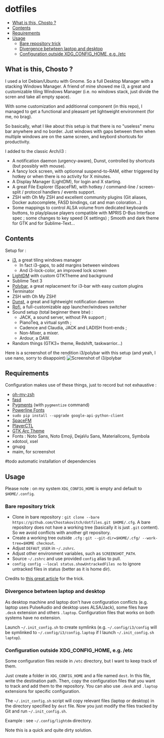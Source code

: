 # dotfiles

<!-- MarkdownTOC autolink="true" -->

- [What is this, Chosto ?](#what-is-this-chosto-)
- [Contents](#contents)
- [Requirements](#requirements)
- [Usage](#usage)
    - [Bare repository trick](#bare-repository-trick)
    - [Divergence betwteen laptop and desktop](#divergence-betwteen-laptop-and-desktop)
    - [Configuration outside XDG_CONFIG_HOME, e.g. /etc](#configuration-outside-xdg_config_home-eg-etc)

<!-- /MarkdownTOC -->

## What is this, Chosto ? 

I used a lot Debian/Ubuntu with Gnome. So a full Desktop Manager with a stacking Windows Manager.
A friend of mine showed me i3, a great and customizable tiling Windows Manager (i.e. no windows stack, just divide the scren and take all empty space).

With some customization and additionnal component (in this repo), I managed to get a functional and pleasant yet lightweight environment (for me, no brag).

So basically, what I like about this setup is that there is no "useless" menu bar anywhere and no border. Just windows with gaps between them when multiple windows are on the same screen, and keybord shortcuts for productivity.

I added to the classic Arch/i3 :
* A notification daemon (urgency-aware), Dunst, controlled by shortcuts (but possibly with mouse).
* A fancy lock screen, with optionnal suspend-to-RAM, either triggered by hotkey or when there is no activity for X minutes.
* A Display Manager (LightDM), for login and X starting.
* A great File Explorer (SpaceFM), with hotkey / command-line / screen-split / protocol handlers / events support.
* ZSH with Oh My ZSH and excellent community plugins (Git aliases, Docker autocomplete, FASD bindings, cat and man coloration...) 
* Some mappings to control ALSA volume from dedicated keyboards buttons, to play/plause players compatible with MPRIS D-Bus Interface spec ; some changes to key speed (X settings) ; Smooth and dark theme for GTK and for Sublime-Text...

## Contents

Setup for :

* [i3](http://i3wm.org/), a great tiling windows manager
  * In fact i3-gaps, to add margins between windows
  * And i3-lock-color, an improved lock screen
* [LightDM](https://wiki.ubuntu.com/LightDM) with custom GTKTheme and background
* Sublime Text 3
* [Polybar](https://github.com/jaagr/polybar/), a great replacement for i3-bar with easy custom plugins
* Terminator
* ZSH with Oh My ZSH!
* [Dunst](https://github.com/dunst-project/dunst), a great and lightweight notification daemon
* [Rofi](https://github.com/DaveDavenport/rofi), a full-customizable app launcher/windows 
switcher
* Sound setup (total beginner there btw) :
  * JACK, a sound server, without PA support ;
  * PianoTeq, a virtual synth ;
  * Cadence and Claudia, JACK and LADISH front-ends ;
  * Non-Mixer, a mixer.
  * Ardour, a DAW.
* Random things (GTK3+ theme, Redshift, taskwarrior...)

Here is a screenshot of the rendition i3/polybar with this setup (and yeah, I use nano, sorry to disappoint)
![Screenshot of i3/polybar](https://pic.chosty.fr/uploads/big/22c75dc7901223204e0e9c798506b435.png)

## Requirements 

Configuration makes use of these things, just to record but not exhaustive :

* [oh-my-zsh](https://github.com/robbyrussell/oh-my-zsh)
* [fasd](https://github.com/clvv/fasd)
* [Pygments](http://pygments.org/) (with `pygmentize` command)
* [Powerline Fonts](https://github.com/powerline/fonts)
* `sudo pip install --upgrade google-api-python-client` 
* [SpaceFM](https://ignorantguru.github.io/spacefm/)
* [PlayerCTL](https://github.com/acrisci/playerctl)
* [GTK Arc Theme](https://github.com/horst3180/arc-theme)
* Fonts : Noto Sans, Noto Emoji, DejaVu Sans, MaterialIcons, Symbola
* xdotool, xsel
* gnupg
* maim, for screenshot

\#todo automatic installation of dependencies

## Usage

Please note : on my system `XDG_CONFIG_HOME` is empty and default to `$HOME/.config`. 

### Bare repository trick

* Clone in bare repository : `git clone --bare https://github.com/Chostakovitch/dotfiles.git $HOME/.cfg`. A bare repository does not have a working tree (basically it is just `.git` content). So we avoid conflicts with another git repository.
* Create a working tree outside `.cfg` : `git --git-dir=$HOME/.cfg/ --work-tree=$HOME checkout`.
* Adjust `DEFAUT_USER` in `~/.zshrc`.
* Adjust other environment variables, such as `SCREENSHOT_PATH`.
* Source `~/.zshrc` and use provided `config` alias to pull.
* `config config --local status.showUntrackedFiles no` to ignore untracked files in status (better as it is home dir).

Credits to [this great article](https://developer.atlassian.com/blog/2016/02/best-way-to-store-dotfiles-git-bare-repo/) for the trick.

### Divergence betwteen laptop and desktop 

As desktop machine and laptop don't have configuration conflicts (e.g. laptop uses PulseAudio and desktop uses ALSA/Jack), some files have `.desk` extension and others `.laptop`. Configuration files that works on both systems have no extension.

Launch `~/.init_config.sh` to create symlinks (e.g. `~/.config/i3/config` will be symlinked to `~/.config/i3/config.laptop` if I launch `~/.init_config.sh laptop`).

### Configuration outside XDG_CONFIG_HOME, e.g. /etc

Some configuration files reside in `/etc` directory, but I want to keep track of them.

Just create a folder in `XDG_CONFIG_HOME` and a file named `dest`. In this file, write the destination path. Then, copy the configuration files that you want to track and add them to the repository. You can also use `.desk` and `.laptop` extensions for specific configuration.

The `~/.init_config.sh` script will copy relevant files (laptop or desktop) in the directory specified by `dest` file. Now you just modify the files tracked by Git and run `~/.init_config.sh`.

Example : see `~/.config/lightdm` directory.

Note this is a quick and quite dirty solution.